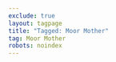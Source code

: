 ```yaml
---
exclude: true
layout: tagpage
title: "Tagged: Moor Mother"
tag: Moor Mother
robots: noindex
---
```

